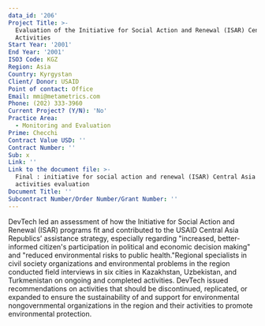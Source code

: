```yaml
---
data_id: '206'
Project Title: >-
  Evaluation of the Initiative for Social Action and Renewal (ISAR) Central Asia
  Activities
Start Year: '2001'
End Year: '2001'
ISO3 Code: KGZ
Region: Asia
Country: Kyrgystan
Client/ Donor: USAID
Point of contact: Office
Email: mmi@metametrics.com
Phone: (202) 333-3960
Current Project? (Y/N): 'No'
Practice Area:
  - Monitoring and Evaluation
Prime: Checchi
Contract Value USD: ''
Contract Number: ''
Sub: x
Link: ''
Link to the document file: >-
  Final : initiative for social action and renewal (ISAR) Central Asia
  activities evaluation
Document Title: ''
Subcontract Number/Order Number/Grant Number: ''
---
```

DevTech led an assessment of how the Initiative for Social Action and Renewal (ISAR) programs fit and contributed to the USAID Central Asia Republics’ assistance strategy, especially regarding \"increased, better-informed citizen's participation in political and economic decision making\" and \"reduced environmental risks to public health.\"Regional specialists in civil society organizations and environmental problems in the region conducted field interviews in six cities in Kazakhstan, Uzbekistan, and Turkmenistan on ongoing and completed activities. DevTech issued recommendations on activities that should be discontinued, replicated, or expanded to ensure the sustainability of and support for environmental nongovernmental organizations in the region and their activities to promote environmental protection.